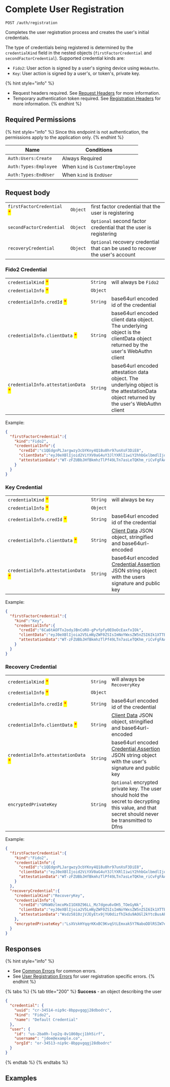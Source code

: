 # Complete User Registration

`POST /auth/registration`

Completes the user registration process and creates the user's initial credentials.

The type of credentials being registered is determined by the `credentialKind` field in the nested objects (`firstFactorCredential` and `secondFactorCredential`). Supported credential kinds are:

* `Fido2`: User action is signed by a user's signing device using `WebAuthn`.
* `Key`: User action is signed by a user's, or token's, private key.

{% hint style="info" %}
* Request headers required. See [Request Headers](../../../getting-started/request-headers.md) for more information.
* Temporary authentication token required. See [Registration Headers](../../../getting-started/request-headers.md#registration-headers) for more information.
{% endhint %}

## Required Permissions

{% hint style="info" %}
Since this endpoint is not authentication, the permissions apply to the application only.
{% endhint %}

| Name                  | Conditions                        |
| --------------------- | --------------------------------- |
| `Auth:Users:Create`   | Always Required                   |
| `Auth:Types:Employee` | When `kind` is `CustomerEmployee` |
| `Auth:Types:EndUser`  | When `kind` is `EndUser`          |

## Request body

|                                                            |          |                                                                               |
| ---------------------------------------------------------- | -------- | ----------------------------------------------------------------------------- |
| `firstFactorCredential` <mark style="color:red;">\*</mark> | `Object` | first factor credential that the user is registering                          |
| `secondFactorCredential`                                   | `Object` | `Optional` second factor credential that the user is registering              |
| `recoveryCredential`                                       | `Object` | `Optional` recovery credential that can be used to recover the user's account |

### Fido2 Credential

|                                                                     |          |                                                                                                                                       |
| ------------------------------------------------------------------- | -------- | ------------------------------------------------------------------------------------------------------------------------------------- |
| `credentialKind` <mark style="color:red;">\*</mark>                 | `String` | will always be `Fido2`                                                                                                                |
| `credentialInfo` <mark style="color:red;">\*</mark>                 | `Object` |                                                                                                                                       |
| `credentialInfo.credId` <mark style="color:red;">\*</mark>          | `String` | base64url encoded id of the credential                                                                                                |
| `credentialInfo.clientData` <mark style="color:red;">\*</mark>      | `String` | base64url encoded client data object. The underlying object is the clientData object returned by the user's WebAuthn client           |
| `credentialInfo.attestationData` <mark style="color:red;">\*</mark> | `String` | base64url encoded attestation data object. The underlying object is the attestationData object returned by the user's WebAuthn client |

Example:

```JSON
{
  "firstFactorCredential":{
    "kind":"Fido2",
    "credentialInfo":{
      "credId":"c1QEdgnPLJargwzy3cbYKny4Q18u0hr97unXsF3DiE8",
      "clientData":"eyJ0eXBlIjoid2ViYXV0aG4uY3JlYXRlIiwiY2hhbGxlbmdlIjoiTVdNME1tWTVZVFEwTURSaU56ZGhOVEZoTnpZNU9EUXdOV0k1WlRRNFkyUmhPRFppTkRrM1pUWXpPVEU1T0dZeU1EY3haakJqWXprNE1tUTVZelkxTUEiLCJvcmlnaW4iOiJodHRwczovL2FwcC5kZm5zLm5pbmphIiwiY3Jvc3NPcmlnaW4iOmZhbHNlfQ",
      "attestationData":"WT-zFZUBbJHfBkmhzTlPf49LTn7asLeTQKhm_riCvFgFAAAAAA"
    }
  }
}
```

### Key Credential

|                                                                     |          |                                                                                                                                                                                                   |
| ------------------------------------------------------------------- | -------- | ------------------------------------------------------------------------------------------------------------------------------------------------------------------------------------------------- |
| `credentialKind` <mark style="color:red;">\*</mark>                 | `String` | will always be `Key`                                                                                                                                                                              |
| `credentialInfo` <mark style="color:red;">\*</mark>                 | `Object` |                                                                                                                                                                                                   |
| `credentialInfo.credId` <mark style="color:red;">\*</mark>          | `String` | base64url encoded id of the credential                                                                                                                                                            |
| `credentialInfo.clientData` <mark style="color:red;">\*</mark>      | `String` | [Client Data](../../../advanced-topics/authentication/request-signing.md#client-data-format) JSON object, stringified and base64url-encoded                                                       |
| `credentialInfo.attestationData` <mark style="color:red;">\*</mark> | `String` | base64url encoded [Credential Assertion](../../../advanced-topics/authentication/credentials/user-credentials.md#credential-assertion) JSON string object with the users signature and public key |

Example:

```JSON
{
  "firstFactorCredential":{
    "kind":"Key",
    "credentialInfo":{
      "credId":"6Ca6tAOFTx2odyJBnCoRO-gPvfpfy0EOoOcEaxfxIOk",
      "clientData":"eyJ0eXBlIjoia2V5LmNyZWF0ZSIsImNoYWxsZW5nZSI6Ik1XTTBNbVk1WVRRME1EUmlOemRoTlRGaE56WTVPRFF3TldJNVpUUTRZMlJoT0RaaU5EazNaVFl6T1RFNU9HWXlNRGN4WmpCall6azRNbVE1WXpZMU1BIiwib3JpZ2luIjoiaHR0cHM6Ly9hcHAuZGZucy5uaW5qYSIsImNyb3NzT3JpZ2luIjpmYWxzZX0",
      "attestationData":"WT-zFZUBbJHfBkmhzTlPf49LTn7asLeTQKhm_riCvFgFAAAAAA"
    }
  }
}
```

### Recovery Credential

|                                                                     |          |                                                                                                                                                                                                    |
| ------------------------------------------------------------------- | -------- | -------------------------------------------------------------------------------------------------------------------------------------------------------------------------------------------------- |
| `credentialKind` <mark style="color:red;">\*</mark>                 | `String` | will always be `RecoveryKey`                                                                                                                                                                       |
| `credentialInfo` <mark style="color:red;">\*</mark>                 | `Object` |                                                                                                                                                                                                    |
| `credentialInfo.credId` <mark style="color:red;">\*</mark>          | `String` | base64url encoded id of the credential                                                                                                                                                             |
| `credentialInfo.clientData` <mark style="color:red;">\*</mark>      | `String` | [Client Data](../../../advanced-topics/authentication/request-signing.md#client-data-format) JSON object, stringified and base64url-encoded                                                        |
| `credentialInfo.attestationData` <mark style="color:red;">\*</mark> | `String` | base64url encoded [Credential Assertion](../../../advanced-topics/authentication/credentials/user-credentials.md#credential-assertion) JSON string object with the user's signature and public key |
| `encryptedPrivateKey`                                               | `String` | `Optional` encrypted private key. The user should hold the secret to decrypting this value, and that secret should never be transmitted to Dfns                                                    |

Example:

```JSON
{
  "firstFactorCredential":{
    "kind":"Fido2",
    "credentialInfo":{
      "credId":"c1QEdgnPLJargwzy3cbYKny4Q18u0hr97unXsF3DiE8",
      "clientData":"eyJ0eXBlIjoid2ViYXV0aG4uY3JlYXRlIiwiY2hhbGxlbmdlIjoiTVdNME1tWTVZVFEwTURSaU56ZGhOVEZoTnpZNU9EUXdOV0k1WlRRNFkyUmhPRFppTkRrM1pUWXpPVEU1T0dZeU1EY3haakJqWXprNE1tUTVZelkxTUEiLCJvcmlnaW4iOiJodHRwczovL2FwcC5kZm5zLm5pbmphIiwiY3Jvc3NPcmlnaW4iOmZhbHNlfQ",
      "attestationData":"WT-zFZUBbJHfBkmhzTlPf49LTn7asLeTQKhm_riCvFgFAAAAAA"
    }
  },
  "recoveryCredential":{
    "credentialKind":"RecoveryKey",
    "credentialInfo":{
      "credId":"GMkW0zlmcoMxI1OX0Z96LL_Mz7dgeu6vOH5_TOeGyNk",
      "clientData":"eyJ0eXBlIjoia2V5LmNyZWF0ZSIsImNoYWxsZW5nZSI6Ik1XTTBNbVk1WVRRME1EUmlOemRoTlRGaE56WTVPRFF3TldJNVpUUTRZMlJoT0RaaU5EazNaVFl6T1RFNU9HWXlNRGN4WmpCall6azRNbVE1WXpZMU1BIiwib3JpZ2luIjoiaHR0cHM6Ly9hcHAuZGZucy5uaW5qYSIsImNyb3NzT3JpZ2luIjpmYWxzZX0",
      "attestationData":"Wsdz5810zjVJEyEtx9jYU0dizfhIkdu9AOGl2kYtcBusAPsfjdncE6zKW8ms_VkhJ6Hw4HDfcYj5FHcdM-C4CA"
    },
    "encryptedPrivateKey":"LsXVskHYqqrKKxBC9KvqStLEmxak5Y7NaboDDlRSIW7evUJpQTT1AYvx0EsFskmriaVb3AjTCGEv7gqUKokml1USL7+dVmrUVhV+cNWtS5AorvRuZr1FMGVKFkW1pKJhFNH2e2O661UhpyXsRXzcmksA7ZN/V37ZK7ITue0gs6I="
  }
}
```

## Responses

{% hint style="info" %}
* See [Common Errors](../../../getting-started/errors.md#common-errors) for common errors.
* See [User Registration Errors](../../../getting-started/errors.md#user-registration-errors) for user registration specific errors.
{% endhint %}

{% tabs %}
{% tab title="200" %}
**Success** - an object describing the user

```JSON
{
  "credential": {
    "uuid": "cr-34514-nip9c-8bppvgqgj28dbodrc",
    "kind": "Fido2",
    "name": "Default Credential"
  },
  "user": {
    "id": "us-2ba0h-lvp2q-8v1860pcj1bh5irf",
    "username": "jdoe@example.co",
    "orgId": "or-34513-nip9c-8bppvgqgj28dbodrc"
  }
}
```
{% endtab %}
{% endtabs %}

## Examples
